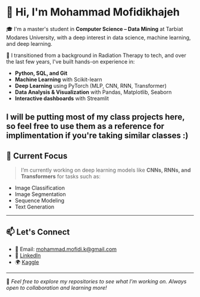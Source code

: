 # 👋 Hi, I'm Mohammad Mofidikhajeh

🎓 I'm a master's student in **Computer Science – Data Mining** at Tarbiat Modares University, with a deep interest in data science, machine learning, and deep learning.

🚀 I transitioned from a background in Radiation Therapy to tech, and over the last few years, I've built hands-on experience in:
- **Python, SQL, and Git**
- **Machine Learning** with Scikit-learn
- **Deep Learning** using PyTorch (MLP, CNN, RNN, Transformer)
- **Data Analysis & Visualization** with Pandas, Matplotlib, Seaborn
- **Interactive dashboards** with Streamlit

I will be putting most of my class projects here, so feel free to use them as a reference for implimentation if you're taking similar classes :)
---

## 🧠 Current Focus

> I’m currently working on deep learning models like **CNNs, RNNs, and Transformers** for tasks such as:
- Image Classification
- Image Segmentation
- Sequence Modeling
- Text Generation


---

## 📫 Let's Connect

- 📧 Email: mohammad.mofidi.k@gmail.com  
- 🔗 [LinkedIn](https://www.linkedin.com/in/mohammad-mofidi-khajeh-2715832b8/)  
- 🌍 [Kaggle](https://www.kaggle.com/mmofidi)  

---

📌 *Feel free to explore my repositories to see what I’m working on. Always open to collaboration and learning more!*
